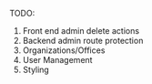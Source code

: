 TODO:
1. Front end admin delete actions
2. Backend admin route protection
3. Organizations/Offices
4. User Management
5. Styling
